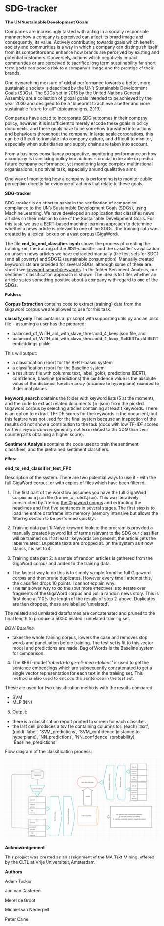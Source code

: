 # SDG-tracker

**The UN Sustainable Development Goals**

Companies are increasingly tasked with acting in a socially responsible manner; how a company is perceived can affect its brand image and consequently, its value. Actively contributing towards goals which benefit society and communities is a way in which a company can distinguish itself from its competitors and enhance how brands are perceived by existing and potential customers. Conversely, actions which negatively impact  communities or are perceived to sacrifice long term sustainability for short term goals can pose a risk to a company’s image and the prestige of their brands.

One overarching measure of global performance towards a better, more sustainable society is described by the UN’s <a href="https://www.un.org/sustainabledevelopment/sustainable-development-goals">Sustainable Development Goals (SDGs)</a>. The SDGs set in 2015 by the United Nations General Assembly are a collection of global goals intended to be achieved by the year 2030 and designed to be a "blueprint to achieve a better and more sustainable future for all" (dpicampaigns, 2019).

Companies have acted to incorporate SDG outcomes in their company policy, however, it is insufficient to merely encode these goals in policy documents, and these goals have to be somehow translated into actions and behaviours throughout the company. In large scale corporations, this can be difficult to translate into company culture, and difficult to monitor, especially when subsidiaries and supply chains are taken into account. 

From a business consultancy perspective, monitoring performance on how a company is translating policy into actions is crucial to be able to predict future company performance, yet monitoring large complex multinational organisations is no trivial task, especially around qualitative aims 

One way of monitoring how a company is performing is to monitor public perception directly for evidence of actions that relate to these goals. 

**SDG-tracker**

SDG-tracker is an effort to assist in the verification of companies' compliance to the UN’s Sustainable Development Goals (SDGs), using Machine Learning. We have developed an application that classifies news articles on their relation to one of the Sustainable Development Goals.
For this task, we use a BERT-based machine learning approach to determine whether a news article is relevant to one of the SDGs. The training data was created by a lexical lookup on a vast corpus (GigaWord).

The file **end_to_end_classifier.ipynb** shows the process of creating the training set, the training of the SDG-classifier and the classifier's application on unseen news articles we have extracted manually (the test sets for SDG1 (end all poverty) and SDG12 (sustainable consumption).
Manually created keyword lists are provided for several SDGs, although some of these are short (see <a href="/keyword_search/keywords"> keyword_search/keywords</a>.
In the folder Sentiment_Analysis, our sentiment classification approach is shown. The idea is to filter whether an article states something positive about a company with regard to one of the SDGs.

**Folders**

**Corpus Extraction** contains code to extract (training) data from the Gigaword corpus we are allowed to use for this task.

**classify_only** This contains a .py script with supporting utils.py and an .xlsx file - assuming a user has the prepared:
- balanced_df_WITH_aid_with_slave_threshold_4_keep.json file, and 
- balanced_df_WITH_aid_with_slave_threshold_4_keep_RoBERTa.pkl BERT embeddings pickle 

This will output:
- a classification report for the BERT-based system
- a classification report for the Baseline system
- a result.tsv file with columns: text,	label (gold),	predictions (BERT),	confidence,	baseline (predictions)
the confidence value is the absolute value of the distance_function array (distance to hyperplane) rounded to 3 decimal places.

**keyword_search** contains the folder with keyword lists (5 at the moment), and the code to extract related documents (in .json) from the pickled Gigaword corpus by selecting articles containing at least *t* keywords. There is an option to extract TF-IDF scores for the keywords in the document, but this feature was not used for the final system because an inspection of the results did not show a contribution to the task (docs with low TF-IDF scores for their keywords were generally not less related to the SDG than their counterparts obtaining a higher score).

**Sentiment Analysis** contains the code used to train the sentiment classifiers, and the pretrained sentiment classifiers.

***Files:***

**end_to_end_classifier_test_FPC** 

Description of the system. 
There are two potential ways to use it - with the full GigaWord corpus, or with copies of files which have been filtered. 

1. The first part of the workflow assumes you have the full GigaWord corpus as a json file (frame_to_rule2.json). This was iteratively constructed by filtering <a href="https://catalog.ldc.upenn.edu/LDC2003T05">the Gigaword corpus</a> and extracting the headlines and first five sentences in several stages. The first step is to load the entire dataframe into memory (memory intensive but allows the filtering section to be performed quickly).

2. Training data part 1: 
Naïve keyword lookup: the program is provided a manually created keyword list of terms relevant to the SDG our classifier will be trained on. If at least *t* keywords are present, the article gets the label 'related'. Duplicate texts are dropped at. (in the system as it now stands, *t* is set to 4. 

3. Training data part 2: 
a sample of random articles is gathered from the GigaWord corpus and added to the training data. 
- The fastest way to do this is to simply sample fromt he full Gigaword corpus and then prune duplicates. However every time I attempt this, the classifier drops 10 points. I cannot explain why. 
- The far slower way to do this (but more effective) is to iterate over fragments of the GigaWord corpus and pull a random news story. This is first done at 110%  the length of the results of step 2, above. Duplicates are then dropped, these are labelled 'unrelated'.

The related and unrelated dataframes are concatenated and pruned to the final length to produce a 50:50 related : unrelated training set.

*BOW Baseline*
- takes the whole training corpus, lowers the case and removes stop words and punctuation before training. The test set is fit to this vector model and predictions are made. Bag of Words is the Baseline system for comparison.

4. The BERT-model *'roberta-large-nli-mean-tokens'* is used to get the sentence embeddings which are subsequently concatenated to get a single vector representation for each text in the training set. This method is also used to encode the sentences in the test set. 

These are used for two classification methods with the results compared. 
- SVM
- MLP (NN)

5. Output:
- there is a classification report printed to screen for each classifier. 
- the last cell produces a tsv file containing columns for:
   (each) 'text', (gold) 'label', 'SVM_predictions', 'SVM_confidence'(distance to hyperplane), 'NN_predictions', 'NN_confidence' (probability), 'Baseline_predictions'


Flow diagram of the classification process:
<div align="center">
    <img src="images/classification flow diagram.png" width="800px"</img> 
</div>

**Acknowledgement**

This project was created as an assignment of the MA Text Mining, offered by the CLTL at Vrije Universiteit, Amsterdam.

**Authors**

Adam Tucker

Jan van Casteren

Merel de Groot

Michiel van Nederpelt

Peter Caine
